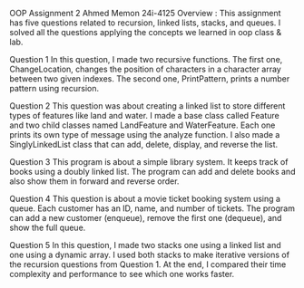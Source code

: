 OOP Assignment 2 
Ahmed Memon
24i-4125
Overview : This assignment has five questions related to recursion, linked lists, stacks, and queues.
I solved all the questions applying the concepts we learned in oop class & lab.

Question 1
In this question, I made two recursive functions.
The first one, ChangeLocation, changes the position of characters in a character array between two given indexes.
The second one, PrintPattern, prints a number pattern using recursion.

Question 2 
This question was about creating a linked list to store different types of features like land and water.
I made a base class called Feature and two child classes named LandFeature and WaterFeature.
Each one prints its own type of message using the analyze function.
I also made a SinglyLinkedList class that can add, delete, display, and reverse the list.

Question 3 
This program is about a simple library system.
It keeps track of books using a doubly linked list.
The program can add and delete books and also show them in forward and reverse order.

Question 4 
This question is about a movie ticket booking system using a queue.
Each customer has an ID, name, and number of tickets.
The program can add a new customer (enqueue), remove the first one (dequeue), and show the full queue.

Question 5 
In this question, I made two stacks one using a linked list and one using a dynamic array.
I used both stacks to make iterative versions of the recursion questions from Question 1.
At the end, I compared their time complexity and performance to see which one works faster.
